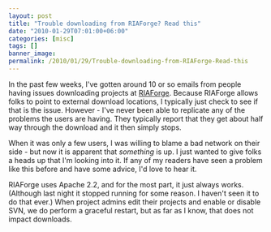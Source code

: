 ```yaml
---
layout: post
title: "Trouble downloading from RIAForge? Read this"
date: "2010-01-29T07:01:00+06:00"
categories: [misc]
tags: []
banner_image: 
permalink: /2010/01/29/Trouble-downloading-from-RIAForge-Read-this
---
```


In the past few weeks, I've gotten around 10 or so emails from people having issues downloading projects at <a href="http://www.riaforge.org">RIAForge</a>. Because RIAForge allows folks to point to external download locations, I typically just check to see if that is the issue. However - I've never been able to replicate any of the problems the users are having. They typically report that they get about half way through the download and it then simply stops. 

When it was only a few users, I was willing to blame a bad network on their side - but now it is apparent that <i>something</i> is up. I just wanted to give folks a heads up that I'm looking into it. If any of my readers have seen a problem like this before and have some advice, I'd love to hear it.

RIAForge uses Apache 2.2, and for the most part, it just always works. (Although last night it stopped running for some reason. I haven't seen it to do that ever.) When project admins edit their projects and enable or disable SVN, we do perform a graceful restart, but as far as I know, that does not impact downloads.